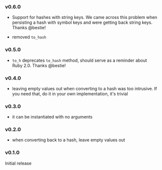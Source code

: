 ### v0.6.0

* Support for hashes with string keys. We came across this problem when
  persisting a hash with symbol keys and were getting back string keys.
  Thanks @bestie!

* removed `to_hash`

### v0.5.0

* `to_h` deprecates `to_hash` method, should serve as a reminder about Ruby
  2.0. Thanks @bestie!

### v0.4.0

* leaving empty values out when converting to a hash was too intrusive.
  If you need that, do it in your own implementation, it's trivial

### v0.3.0

* it can be instantiated with no arguments

### v0.2.0

* when converting back to a hash, leave empty values out

### v0.1.0

Initial release
